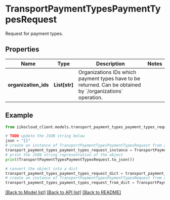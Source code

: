 # TransportPaymentTypesPaymentTypesRequest

Request for payment types.

## Properties

Name | Type | Description | Notes
------------ | ------------- | ------------- | -------------
**organization_ids** | **List[str]** | Organizations IDs which payment types have to be returned.                 Can be obtained by &#x60;/organizations&#x60; operation. | 

## Example

```python
from iikocloud_client.models.transport_payment_types_payment_types_request import TransportPaymentTypesPaymentTypesRequest

# TODO update the JSON string below
json = "{}"
# create an instance of TransportPaymentTypesPaymentTypesRequest from a JSON string
transport_payment_types_payment_types_request_instance = TransportPaymentTypesPaymentTypesRequest.from_json(json)
# print the JSON string representation of the object
print(TransportPaymentTypesPaymentTypesRequest.to_json())

# convert the object into a dict
transport_payment_types_payment_types_request_dict = transport_payment_types_payment_types_request_instance.to_dict()
# create an instance of TransportPaymentTypesPaymentTypesRequest from a dict
transport_payment_types_payment_types_request_from_dict = TransportPaymentTypesPaymentTypesRequest.from_dict(transport_payment_types_payment_types_request_dict)
```
[[Back to Model list]](../README.md#documentation-for-models) [[Back to API list]](../README.md#documentation-for-api-endpoints) [[Back to README]](../README.md)


